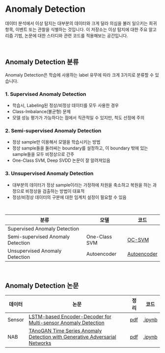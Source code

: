 # Anomaly Detection
 
데이터 분석에서 이상 탐지는 대부분의 데이터와 크게 달라 의심을 불러 일으키는 희귀 항목, 이벤트 또는 관찰을 식별하는 것입니다.
이 저장소는 이상 탐지에 대한 주요 알고리즘 기법, 논문에 대한 스터디와 관련 코드를 적용해보는 공간입니다.

<br>

## Anomaly Detection 분류
Anomaly Detection은 학습에 사용하는 label 유무에 따라 크게 3가지로 분류할 수 있습니다. 

### 1. Supervised Anomaly Detection
- 학습시, Labeling된 정상/비정상 데이터를 모두 사용한 경우
- Class-Imbalance(불균형) 문제
- 모델 성능 평가가 가능하다는 점에서 직관적일 수 있지만, 척도 선정에 주의

### 2. Semi-supervised Anomaly Detection
- 정상 sample만 이용해서 모델을 학습시키는 방법
- 정상 sample들을 둘러싸는 boundary를 설정하고, 이 boundary 밖에 있는 sample들을 모두 비정상으로 간주
- One-Class SVM, Deep SVDD 논문이 잘 알려져있음

### 3. Unsupervised Anomaly Detection
- 대부분의 데이터가 정상 sample이라는 가정하에 차원을 축소하고 복원을 하는 과정으로 비정상을 검출하는 방법이 대표적
- 정상/비정상 데이터의 구분에 대한 임계치 설정이 필요할 수 있음

<br>

|분류|모델|코드|
|---|---|---|
|Supervised Anomaly Detection||
|Semi-supervised Anomaly Detection|One-Class SVM|[OC-SVM](https://github.com/jaeeun49/Anomaly-Detection/blob/main/code_practices/One-Class%20SVM.ipynb)
|Unsupervised Anomaly Detection|Autoencoder|[Autoencoder](https://github.com/jaeeun49/Anomaly-Detection/blob/main/code_practices/Autoencoder.ipynb)

<br>

## Anomaly Detection 논문
|데이터|논문|정리|코드|
|---|---|---|---|
|Sensor|[LSTM-based Encoder-Decoder for Multi-sensor Anomaly Detection](https://arxiv.org/abs/1607.00148)|[pdf](https://github.com/jaeeun49/Anomaly-Detection/blob/main/review/LSTM-based%20Encoder-Decoder%20for%20Multi-sensor%20Anomaly%20Detection.pdf)|[.ipynb](https://github.com/jaeeun49/Anomaly-Detection/blob/main/code_practices/LSTM-based%20Encoder-Decoder%20for%20Multi-sensor%20Anomaly%20Detection.ipynb)|
|NAB|[TAnoGAN Time Series Anomaly Detection with Generative Adversarial Networks](https://arxiv.org/abs/2008.09567)|[pdf](https://github.com/jaeeun49/Anomaly-Detection/blob/main/review/TAnoGAN%20Time%20Series%20Anomaly%20Detection%20with%20Generative%20Adversarial%20Networks.pdf)|[.ipynb](https://github.com/jaeeun49/Anomaly-Detection/blob/main/code_practices/TAnoGAN.ipynb)
